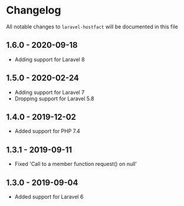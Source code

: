 # Changelog

All notable changes to `laravel-hostfact` will be documented in this file

## 1.6.0 - 2020-09-18

- Adding support for Laravel 8

## 1.5.0 - 2020-02-24

- Adding support for Laravel 7
- Dropping support for Laravel 5.8

## 1.4.0 - 2019-12-02

- Added support for PHP 7.4

## 1.3.1 - 2019-09-11

- Fixed 'Call to a member function request() on null'

## 1.3.0 - 2019-09-04

- Added support for Laravel 6
